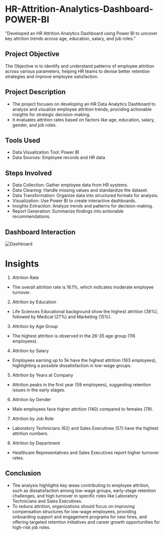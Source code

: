 # HR-Attrition-Analytics-Dashboard-POWER-BI
"Developed an HR Attrition Analytics Dashboard using Power BI to uncover key attrition trends across age, education, salary, and job roles."

## Project Objective
The Objective is to identify and understand patterns of employee attrition across various parameters, helping HR teams to devise better retention strategies and improve employee satisfaction.

## Project Description
- The project focuses on developing an HR Data Analytics Dashboard to analyze and visualize employee attrition trends, providing actionable insights for strategic decision-making.
-  It evaluates attrition rates based on factors like age, education, salary, gender, and job roles.

## Tools Used
- Data Visualization Tool: Power BI
- Data Sources: Employee records and HR data

## Steps Involved
- Data Collection: Gather employee data from HR systems.
- Data Cleaning: Handle missing values and standardize the dataset.
- Data Transformation: Organize data into structured formats for analysis.
- Visualization: Use Power BI to create interactive dashboards.
- Insights Extraction: Analyze trends and patterns for decision-making.
- Report Generation: Summarize findings into actionable recommendations.

## Dashboard Interaction
![Dashboard](https://github.com/user-attachments/assets/ad33442d-41f3-43f1-9eb9-828f1d1fe1a3)


# Insights
1. Attrition Rate
- The overall attrition rate is 16.1%, which indicates moderate employee turnover.
2. Attrition by Education
- Life Sciences Educational background show the highest attrition (38%), followed by Medical (27%) and Marketing (15%).
3. Attrition by Age Group
- The highest attrition is observed in the 26-35 age group (116 employees).
4. Attrition by Salary
- Employees earning up to 5k have the highest attrition (163 employees), highlighting a possible dissatisfaction in low-wage groups.
5. Attrition by Years at Company
- Attrition peaks in the first year (59 employees), suggesting retention issues in the early stages.
6. Attrition by Gender
- Male employees face higher attrition (140) compared to females (79).
7. Attrition by Job Role
- Laboratory Technicians (62) and Sales Executives (57) have the highest attrition numbers.
8. Attrition by Department
- Healthcare Representatives and Sales Executives report higher turnover rates.

## Conclusion
- The analysis highlights key areas contributing to employee attrition, such as dissatisfaction among low-wage groups, early-stage retention challenges, and high turnover in specific roles like Laboratory Technicians and Sales Executives.
- To reduce attrition, organizations should focus on improving compensation structures for low-wage employees, providing onboarding support and engagement programs for new hires, and offering targeted retention initiatives and career growth opportunities for high-risk job roles.
